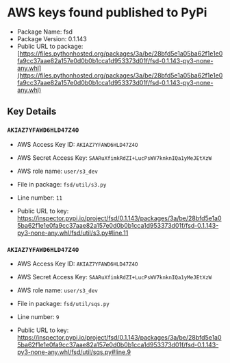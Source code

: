 # AWS keys found published to PyPi

* Package Name: fsd
* Package Version: 0.1.143
* Public URL to package: [https://files.pythonhosted.org/packages/3a/be/28bfd5e1a05ba62f1e1e0fa9cc37aae82a157e0d0b0b1cca1d953373d01f/fsd-0.1.143-py3-none-any.whl](https://files.pythonhosted.org/packages/3a/be/28bfd5e1a05ba62f1e1e0fa9cc37aae82a157e0d0b0b1cca1d953373d01f/fsd-0.1.143-py3-none-any.whl)

## Key Details

### `AKIAZ7YFAWD6HLD47Z4O`

* AWS Access Key ID: `AKIAZ7YFAWD6HLD47Z4O`
* AWS Secret Access Key: `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` 
* AWS role name: `user/s3_dev`
* File in package: `fsd/util/s3.py`
* Line number: `11`

* Public URL to key: https://inspector.pypi.io/project/fsd/0.1.143/packages/3a/be/28bfd5e1a05ba62f1e1e0fa9cc37aae82a157e0d0b0b1cca1d953373d01f/fsd-0.1.143-py3-none-any.whl/fsd/util/s3.py#line.11



### `AKIAZ7YFAWD6HLD47Z4O`

* AWS Access Key ID: `AKIAZ7YFAWD6HLD47Z4O`
* AWS Secret Access Key: `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` 
* AWS role name: `user/s3_dev`
* File in package: `fsd/util/sqs.py`
* Line number: `9`

* Public URL to key: https://inspector.pypi.io/project/fsd/0.1.143/packages/3a/be/28bfd5e1a05ba62f1e1e0fa9cc37aae82a157e0d0b0b1cca1d953373d01f/fsd-0.1.143-py3-none-any.whl/fsd/util/sqs.py#line.9


